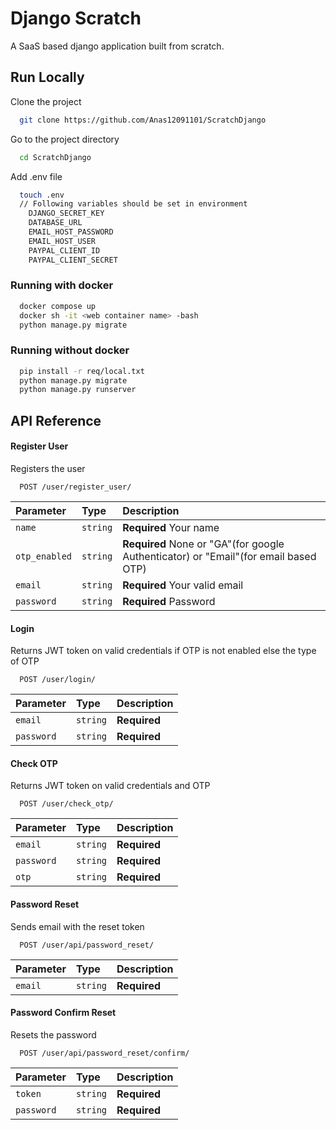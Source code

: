 
# Django Scratch

A SaaS based django application built from scratch. 








## Run Locally
Clone the project

```bash
  git clone https://github.com/Anas12091101/ScratchDjango
```

Go to the project directory

```bash
  cd ScratchDjango
```

Add .env file

```bash
  touch .env
  // Following variables should be set in environment
    DJANGO_SECRET_KEY
    DATABASE_URL
    EMAIL_HOST_PASSWORD
    EMAIL_HOST_USER
    PAYPAL_CLIENT_ID
    PAYPAL_CLIENT_SECRET
```

### Running with docker

```bash
  docker compose up
  docker sh -it <web container name> -bash
  python manage.py migrate
```

### Running without docker

```bash
  pip install -r req/local.txt
  python manage.py migrate
  python manage.py runserver
```


## API Reference

#### Register User
Registers the user
```http
  POST /user/register_user/
```

| Parameter | Type     | Description                |
| :-------- | :------- | :------------------------- |
| `name` | `string` | **Required** Your name |
| `otp_enabled` | `string` | **Required** None or "GA"(for google Authenticator) or "Email"(for email based OTP)|
| `email` | `string` | **Required** Your valid email |
| `password` | `string` | **Required** Password |


#### Login
Returns JWT token on valid credentials if OTP is not enabled else the type of OTP
```http
  POST /user/login/
```

| Parameter | Type     | Description                       |
| :-------- | :------- | :-------------------------------- |
| `email`      | `string` | **Required**  |
| `password`      | `string` | **Required**  |



#### Check OTP
Returns JWT token on valid credentials and OTP
```http
  POST /user/check_otp/
```

| Parameter | Type     | Description                       |
| :-------- | :------- | :-------------------------------- |
| `email`      | `string` | **Required** |
| `password`      | `string` | **Required**  |
| `otp`      | `string` | **Required**  |


#### Password Reset
Sends email with the reset token
```http
  POST /user/api/password_reset/
```

| Parameter | Type     | Description                       |
| :-------- | :------- | :-------------------------------- |
| `email`      | `string` | **Required** |

#### Password Confirm Reset
Resets the password
```http
  POST /user/api/password_reset/confirm/
```

| Parameter | Type     | Description                       |
| :-------- | :------- | :-------------------------------- |
| `token`      | `string` | **Required** |
| `password`      | `string` | **Required**  |











